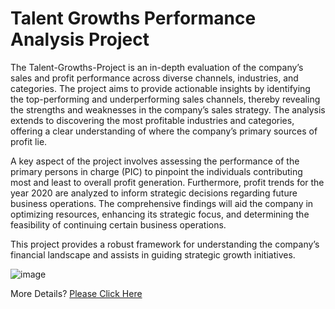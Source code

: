 # Talent Growths Performance Analysis Project

The Talent-Growths-Project is an in-depth evaluation of the company’s sales and profit performance across diverse channels, industries, and categories. The project aims to provide actionable insights by identifying the top-performing and underperforming sales channels, thereby revealing the strengths and weaknesses in the company’s sales strategy. The analysis extends to discovering the most profitable industries and categories, offering a clear understanding of where the company’s primary sources of profit lie.

A key aspect of the project involves assessing the performance of the primary persons in charge (PIC) to pinpoint the individuals contributing most and least to overall profit generation. Furthermore, profit trends for the year 2020 are analyzed to inform strategic decisions regarding future business operations. The comprehensive findings will aid the company in optimizing resources, enhancing its strategic focus, and determining the feasibility of continuing certain business operations.

This project provides a robust framework for understanding the company’s financial landscape and assists in guiding strategic growth initiatives.

![image](https://github.com/user-attachments/assets/696218da-18e7-4ebf-9aaf-0767ebd174f3)


More Details? [Please Click Here](https://docs.google.com/spreadsheets/d/1ovckUI2w4Fv6bstaXFAQrWv2ZdqL7muK/edit?usp=sharing&ouid=101876597748059596946&rtpof=true&sd=true)
